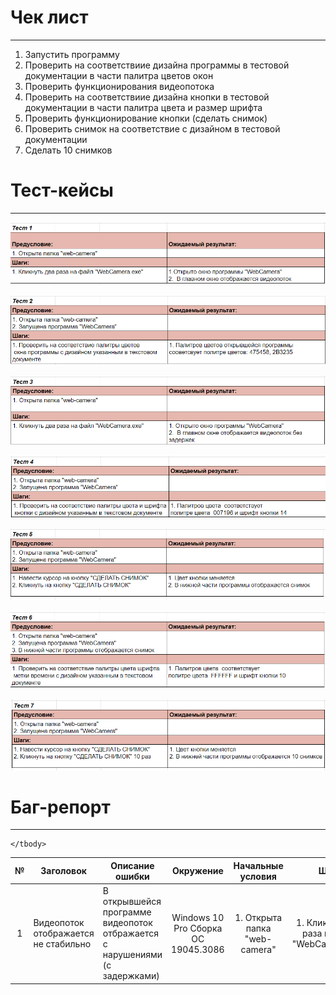 # Чек лист
---
1. Запустить программу
2. Проверить на соответствиие дизайна программы в тестовой документации в части палитра цветов окон
3. Проверить функционирования видеопотока
4. Проверить на соответствиие дизайна кнопки в тестовой документации в части палитра цвета и размер шрифта
5. Проверить функционирование кнопки (сделать снимок)
6. Проверить снимок на соответствие с дизайном в тестовой документации
7.  Сделать 10 снимков

# Тест-кейсы
---
![Тест_1](https://github.com/Akulova2121/open_code/blob/%D0%98%D0%B7%D0%BE%D0%B1%D1%80%D0%B0%D0%B6%D0%B5%D0%BD%D0%B8%D1%8F/%D0%A2%D0%B5%D1%81%D1%82_1.png)


![Тест_2](https://github.com/Akulova2121/open_code/blob/%D0%98%D0%B7%D0%BE%D0%B1%D1%80%D0%B0%D0%B6%D0%B5%D0%BD%D0%B8%D1%8F/%D0%A2%D0%B5%D1%81%D1%82_2.png)


![Тест_3](https://github.com/Akulova2121/open_code/blob/%D0%98%D0%B7%D0%BE%D0%B1%D1%80%D0%B0%D0%B6%D0%B5%D0%BD%D0%B8%D1%8F/%D0%A2%D0%B5%D1%81%D1%82_3.png)


![Тест_4](https://github.com/Akulova2121/open_code/blob/%D0%98%D0%B7%D0%BE%D0%B1%D1%80%D0%B0%D0%B6%D0%B5%D0%BD%D0%B8%D1%8F/%D0%A2%D0%B5%D1%81%D1%82_4.png)


![Тест_5](https://github.com/Akulova2121/open_code/blob/%D0%98%D0%B7%D0%BE%D0%B1%D1%80%D0%B0%D0%B6%D0%B5%D0%BD%D0%B8%D1%8F/%D0%A2%D0%B5%D1%81%D1%82_5.png)


![Тест_6](https://github.com/Akulova2121/open_code/blob/%D0%98%D0%B7%D0%BE%D0%B1%D1%80%D0%B0%D0%B6%D0%B5%D0%BD%D0%B8%D1%8F/%D0%A2%D0%B5%D1%81%D1%82_6.png)


![Тест_7](https://github.com/Akulova2121/open_code/blob/%D0%98%D0%B7%D0%BE%D0%B1%D1%80%D0%B0%D0%B6%D0%B5%D0%BD%D0%B8%D1%8F/%D0%A2%D0%B5%D1%81%D1%82_7.png)


# Баг-репорт
---
<table>
    <thead>
        <tr>
            <th>№</th>
            <th>Заголовок</th>
            <th>Описание ошибки</th>
            <th>Окружение</th>
            <th>Начальные условия</th>
            <th>Шаги</th>
            <th>Ожидаемый</th>
            <th>Результат</th>
            <th>Вложение</th>
        </tr>
    </thead>
    <tbody>
        <tr>
            <td align="center">1</td>
            <td align="left">Видеопоток отображается не стабильно</td>
            <td align="left">В открывшейся программе видеопоток отбражается с нарушениями (с задержками)</td>
            <td align="center">Windows 10 Pro Сборка ОС 19045.3086</td>
            <td align="center">1. Открыта папка "web-camera"</td>
            <td align="center">1. Кликнуть два раза на файл "WebCamera.exe"</td>
            <td align="center">Видеопоток отображается без задержек</td>
            <td align="center">Видеопоток отображается с задержками</td>
             <td align="center"><p><a href="g[ithub.com/Akulova2121/open_code/blob/%D0%98%D0%B7%D0%BE%D0%B1%D1%80%D0%B0%D0%B6%D0%B5%D0%BD%D0%B8%D1%8F/%D0%A2%D0%B5%D1%81%D1%82_1.png](https://github.com/Akulova2121/open_code/blob/%D0%98%D0%B7%D0%BE%D0%B1%D1%80%D0%B0%D0%B6%D0%B5%D0%BD%D0%B8%D1%8F/20230709_132803.mp4)https://github.com/Akulova2121/open_code/blob/%D0%98%D0%B7%D0%BE%D0%B1%D1%80%D0%B0%D0%B6%D0%B5%D0%BD%D0%B8%D1%8F/20230709_132803.mp4">Видео</a></p></td>
                </tr>
      
    </tbody>
</table>


